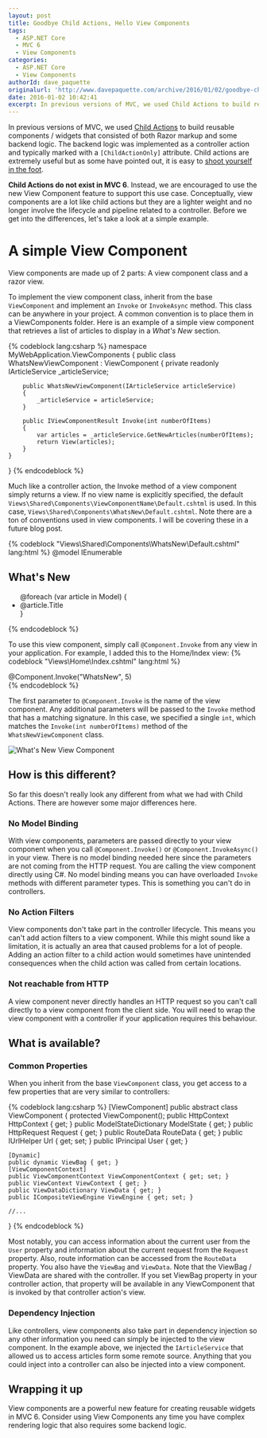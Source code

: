 ```yaml
---
layout: post
title: Goodbye Child Actions, Hello View Components
tags:
  - ASP.NET Core
  - MVC 6
  - View Components
categories:
  - ASP.NET Core
  - View Components
authorId: dave_paquette
originalurl: 'http://www.davepaquette.com/archive/2016/01/02/goodbye-child-actions-hello-view-components.aspx'
date: 2016-01-02 10:42:41
excerpt: In previous versions of MVC, we used Child Actions to build reusable components. Child Actions do not exist in MVC 6. Instead, we are encouraged to use the new View Component feature to support this use case.
---
```

In previous versions of MVC, we used [Child Actions](http://haacked.com/archive/2009/11/18/aspnetmvc2-render-action.aspx/) to build reusable components / widgets that consisted of both Razor markup and some backend logic. The backend logic was implemented as a controller action and typically marked with a `[ChildActionOnly]` attribute. Child actions are extremely useful but as some have pointed out, it is easy to [shoot yourself in the foot](http://www.khalidabuhakmeh.com/obscure-bugs-asp-net-mvc-child-actions). 

**Child Actions do not exist in MVC 6**. Instead, we are encouraged to use the new View Component feature to support this use case. Conceptually, view components are a lot like child actions but they are a lighter weight and no longer involve the lifecycle and pipeline related to a controller. Before we get into the differences, let's take a look at a simple example.

# A simple View Component
View components are made up of 2 parts: A view component class and a razor view.

To implement the view component class, inherit from the base `ViewComponent` and implement an `Invoke` or `InvokeAsync` method. This class can be anywhere in your project. A common convention is to place them in a ViewComponents folder. Here is an example of a simple view component that retrieves a list of articles to display in a _What's New_ section.

{% codeblock lang:csharp %}
namespace MyWebApplication.ViewComponents
{
    public class WhatsNewViewComponent : ViewComponent
    {
        private readonly IArticleService _articleService;

        public WhatsNewViewComponent(IArticleService articleService)
        {
            _articleService = articleService;
        }

        public IViewComponentResult Invoke(int numberOfItems)
        {
            var articles = _articleService.GetNewArticles(numberOfItems);
            return View(articles);
        }
    }
}
{% endcodeblock %}

Much like a controller action, the Invoke method of a view component simply returns a view. If no view name is explicitly specified, the default `Views\Shared\Components\ViewComponentName\Default.cshtml` is used. In this case, `Views\Shared\Components\WhatsNew\Default.cshtml`. Note there are a ton of conventions used in view components. I will be covering these in a future blog post.

{% codeblock "Views\\Shared\\Components\\WhatsNew\\Default.cshtml" lang:html %}
@model IEnumerable<Article>

<h2>What's New</h2>
<ul>
@foreach (var article in Model)
{
    <li><a asp-controller="Article" 
           asp-action="View" 
           asp-route-id="@article.Id">@article.Title</a></li>
}
</ul>
{% endcodeblock %}

To use this view component, simply call `@Component.Invoke` from any view in your application. For example, I added this to the Home/Index view:
{% codeblock "Views\\Home\\Index.cshtml" lang:html %}
<div class="col-md-3">
    @Component.Invoke("WhatsNew", 5)
</div>
{% endcodeblock %}

The first parameter to `@Component.Invoke` is the name of the view component. Any additional parameters will be passed to the `Invoke` method that has a matching signature. In this case, we specified a single `int`, which matches the `Invoke(int numberOfItems)` method of the `WhatsNewViewComponent` class.

![What's New View Component](http://www.davepaquette.com/images/whats-new-view-component.png)

## How is this different?

So far this doesn't really look any different from what we had with Child Actions. There are however some major differences here. 

### No Model Binding
With view components, parameters are passed directly to your view component when you call `@Component.Invoke()` or `@Component.InvokeAsync()` in your view. There is no model binding needed here since the parameters are not coming from the HTTP request. You are calling the view component directly using C#. No model binding means you can have overloaded `Invoke` methods with different parameter types. This is something you can't do in controllers.

### No Action Filters
View components don't take part in the controller lifecycle. This means you can't add action filters to a view component. While this might sound like a limitation, it is actually an area that caused problems for a lot of people. Adding an action filter to a child action would sometimes have unintended consequences when the child action was called from certain locations. 

### Not reachable from HTTP

A view component never directly handles an HTTP request so you can't call directly to a view component from the client side. You will need to wrap the view component with a controller if your application requires this behaviour.

## What is available?

### Common Properties
When you inherit from the base `ViewComponent` class, you get access to a few properties that are very similar to controllers:

{% codeblock lang:csharp %}
[ViewComponent]
public abstract class ViewComponent
{
    protected ViewComponent();
    public HttpContext HttpContext { get; }
    public ModelStateDictionary ModelState { get; }
    public HttpRequest Request { get; }
    public RouteData RouteData { get; }
    public IUrlHelper Url { get; set; }
    public IPrincipal User { get; }
    
    [Dynamic]    
    public dynamic ViewBag { get; }
    [ViewComponentContext]
    public ViewComponentContext ViewComponentContext { get; set; }
    public ViewContext ViewContext { get; }
    public ViewDataDictionary ViewData { get; }
    public ICompositeViewEngine ViewEngine { get; set; }

    //...
}
{% endcodeblock %}

Most notably, you can access information about the current user from the `User` property and information about the current request from the `Request` property. Also, route information can be accessed from the `RouteData` property. You also have the `ViewBag` and `ViewData`. Note that the ViewBag / ViewData are shared with the controller. If you set ViewBag property in your controller action, that property will be available in any ViewComponent that is invoked by that controller action's view.
 
### Dependency Injection
Like controllers, view components also take part in dependency injection so any other information you need can simply be injected to the view component. In the example above, we injected the `IArticleService` that allowed us to access articles form some remote source. Anything that you could inject into a controller can also be injected into a view component.

# Wrapping it up
View components are a powerful new feature for creating reusable widgets in MVC 6. Consider using View Components any time you have complex rendering logic that also requires some backend logic. 
 
 
